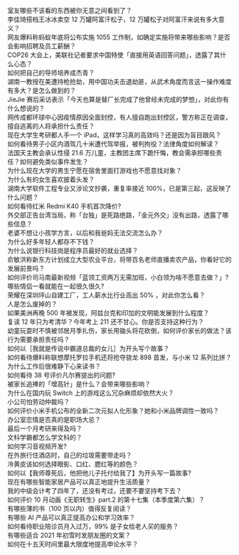 室友哪些不该看的东西被你无意之间看到了？  
李佳琦搭档王冰冰卖空 12 万罐阿富汗松子，12 万罐松子对阿富汗来说有多大意义？  
网友爆料称蚂蚁年底将公布实施 1055 工作制，如确定实施将带来哪些影响？是否会影响招聘及员工薪酬？  
COP26 大会上，美联社记者要求中国特使「直接用英语回答问题」，透露了其什么心态？  
如何把自己的导师培养成杰青？  
湖南一教授在美遭持枪抢劫，用中国功夫击退劫匪，从武术角度而言这一操作难度有多大？是怎么做到的？  
JieJie 赛后采访表示「今天也算是替厂长完成了他曾经未完成的梦想」，对此你有什么想说的？  
网传成都环球中心因疫情原因全面封控，有人擅自跑出封控区，警方称正在调查，擅自逃离的人将承担什么责任？  
现在大学生考研都人手一个 iPad，这样学习真的高效吗？还是因为盲目跟风？  
如何看待男子小区内酒驾几十米遭代驾举报，被判拘役？法律角度如何解读？  
法国天主教会承认性侵 21.6 万儿童，主教团主席下跪忏悔，教会需承担哪些责任？如何避免类似事件发生？  
为什么现在大学的男生宁愿在宿舍里面打游戏也不愿意找对象？  
为什么有的女生喜欢披着头发？  
湖南大学软件工程专业又涉论文抄袭，重复率接近 100%，已是第三起，这反映了什么问题？  
如何看待红米 Redmi K40 手机首次降价?  
外交部正告台湾当局，称「台独」是死路绝路，「金元外交」没有出路，透露了哪些信息？  
老婆不想让小孩学方言，以后和我爸妈无法交流怎么办？  
为什么好多年轻人都存不下钱？  
为什么说银行科技岗是程序员最好的就业选择？  
俞敏洪称新东方计划成立大型农业平台，将带百名老师直播卖农产品，你看好它的发展前景吗？  
如何评价司马南最新视频「蓝领工资两万无需加班，小白领为啥不愿意去做？」?  
哪些情侣一看就能在一起很久很久?  
荣耀在深圳坪山自建工厂，工人薪水比行业高出 50% ，对此你怎么看？  
人是怎么废掉的？  
如果美洲再晚 500 年被发现，阿兹台克和印加的文明能发展到什么程度？  
复读 12 年只为考清华？今年考上 211 还不甘心。你是否支持这种行为？  
幼童玩耍时不慎被邻居月季扎伤，家长用锄头将花砍倒，如何评价家长的做法？该行为需要承担责任吗？  
如何以［我就是传说中霸道总裁的女儿］为开头写个故事？  
如何看待爆料称联想摩托罗拉手机还将抢夺骁龙 898 首发，与小米 12 系列比拼？  
为什么工作后很难静下心来读书？  
如何看待 38 号评价凡尔赛提出的问题?  
被家长追捧的「增高针」是什么？会带来哪些影响？  
为什么在国内玩 Switch 上的游戏这么冗杂麻烦却依然大火？  
小公司怕劳动仲裁吗？  
如何评价小米手机公布的全新二次元拟人化形象？她和小米品牌调性一致吗？  
办公室恋情是否真的是职场大忌？  
最后一个月考研来得及吗？  
文科学霸都怎么学文科的？  
如何学习音视频开发?  
在外旅行住酒店时，自己的垃圾需要带走吗？  
冷黄皮该如何选择眼影、口红、腮红等的颜色？  
如何以【我师尊死后，他把他儿子托付给我了】为开头写一篇故事?  
现在有哪些智能家居产品可以真正地提升生活质量？  
我的中级会计考了四年了，还没有考过，还要不要坚持考下去？  
如何评价 10 月动画《无职转生》part.2 的第十七集（本季度第六集）？  
有哪些薄的书（100 页以内）值得反复阅读？  
有哪些 AI 产品可以真正提高办公和学习效率？  
如何看待职业陪诊员月入过万，99% 是子女给老人买的服务？  
有哪些适合 2021 年初雪时发朋友圈的文案？  
如何在十五天时间里最大限度地提高申论水平？  
